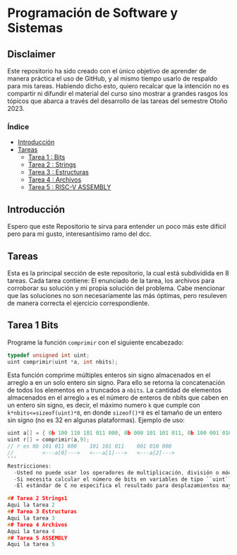 # Programación de Software y Sistemas
## Disclaimer
Este repositorio ha sido creado con el único objetivo de aprender de manera práctica el uso de GitHub, y al mismo tiempo usarlo de respaldo para mis tareas. Habiendo dicho esto, quiero recalcar que la intención no es compartir ni difundir el material del curso sino mostrar a grandes rasgos los tópicos que abarca a través del desarrollo de las tareas del semestre Otoño 2023.
### Índice
- [Introducción](#introducción)
- [Tareas](#tareas)
  - [Tarea 1 : Bits](#tarea-1-bits)
  - [Tarea 2 : Strings](#tarea-2-strings)
  - [Tarea 3 : Estructuras](#tarea-3-estructuras)
  - [Tarea 4 : Archivos](#tarea-4-archivos)
  - [Tarea 5 : RISC-V ASSEMBLY](#tarea-5-assembly)


## Introducción
Espero que este Repositorio te sirva para entender un poco más este difícil pero para mi gusto, interesantísimo ramo del dcc.
## Tareas 
Esta es la principal sección de este repositorio, la cual está subdividida en 8 tareas. Cada tarea contiene: El enunciado de la tarea, los archivos para corroborar su solución y mi propia solución del problema. Cabe mencionar que las soluciones no son necesariamente las más óptimas, pero resuleven de manera correcta el ejercicio correspondiente.
## Tarea 1 Bits
Programe la función ``comprimir`` con el siguiente encabezado:
```c
typedef unsigned int uint;
uint comprimir(uint *a, int nbits);
```
Esta función comprime múltiples enteros sin signo almacenados en el arreglo a en un solo entero sin signo. Para ello se retorna la concatenación de todos los elementos en ``a`` truncados a ``nbits``. La cantidad de elementos almacenados en el arreglo ``a`` es el número de enteros de nbits que caben en un entero sin signo, es decir, el máximo numero ``k`` que cumple con ``k*nbits<=sizeof(uint)*8``, en donde ``sizeof()*8`` es el tamaño de un entero sin signo (no es 32 en algunas plataformas).
Ejemplo de uso:
````c
uint a[] = { 0b 100 110 101 011 000, 0b 000 101 101 011, 0b 100 001 010 000};
uint r[] = comprimir(a,9);
// r es 0b 101 011 000    101 101 011    001 010 000
//         <---a[0]--->   <---a[1]--->   <---a[2]--->
```
Restricciones:
  -Usted no puede usar los operadores de multiplicación, división o módulo. Use los operadores de bits eficientemente.
  -Si necesita calcular el número de bits en variables de tipo ``uint``, calcule ``sizeof(uint)<<3``. La cantidad de bits en un byte es siempre 8.
  -El estándar de C no especifica el resultado para desplazamientos mayores o iguales al tamaño del operando. Sanitize rechaza el desplazamiento ``x<<nbits`` cuando ``nbits`` es 32 o superior. En esta tarea use ``x<<(nbits-1)<<1`` porque sí va a funcionar considerando las restricciones en el rango que puede tomar ``nbits`` en esta tarea.

## Tarea 2 Strings1
Aqui la tarea 2
## Tarea 3 Estructuras
Aqui la tarea 3
## Tarea 4 Archivos
Aqui la tarea 4
## Tarea 5 ASSEMBLY
Aqui la tarea 5
